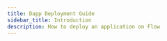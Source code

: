 ```yaml
---
title: Dapp Deployment Guide
sidebar_title: Introduction
description: How to deploy an application on Flow
---
```



